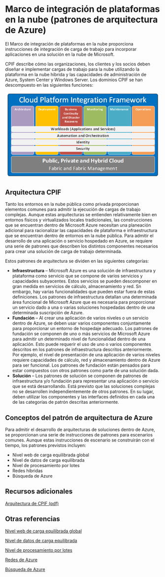 <properties 
   pageTitle="Marco de integración de plataformas en la nube | Microsoft Azure" 
   description="El Marco de integración de plataformas en la nube proporciona instrucciones de integración de carga de trabajo para incorporar aplicaciones en una solución en la nube de Microsoft que consta de patrones de arquitectura para Microsoft Azure" 
   services="" 
   documentationCenter="" 
   authors="arynes" 
   manager="fredhar" 
   editor=""/>

<tags
   ms.service="cloud-services"
   ms.devlang="multiple"
   ms.topic="article"
   ms.tgt_pltfrm="na"
   ms.workload="multiple" 
   ms.date="03/25/2015"
   ms.author="arynes"/>


# Marco de integración de plataformas en la nube (patrones de arquitectura de Azure)

El Marco de integración de plataformas en la nube proporciona instrucciones de integración de carga de trabajo para incorporar aplicaciones en una solución en la nube de Microsoft.

CPIF describe cómo las organizaciones, los clientes y los socios deben diseñar e implementar cargas de trabajo para la nube utilizando la plataforma en la nube híbrida y las capacidades de administración de Azure, System Center y Windows Server. Los dominios CPIF se han descompuesto en las siguientes funciones:

![Parte de etiquetas en hojas de recursos y grupos de recursos](./media/azure-architecture-cpif-overview/overview.png)

##  Arquitectura CPIF

Tanto los entornos en la nube pública como privada proporcionan elementos comunes para admitir la ejecución de cargas de trabajo complejas. Aunque estas arquitecturas se entienden relativamente bien en entornos físicos y virtualizados locales tradicionales, las construcciones que se encuentran dentro de Microsoft Azure necesitan una planeación adicional para racionalizar las capacidades de plataforma e infraestructura que se encuentran dentro de entornos en la nube pública. Para admitir el desarrollo de una aplicación o servicio hospedado en Azure, se requiere una serie de patrones que describen los distintos componentes necesarios para crear una solución de carga de trabajo determinada.

Estos patrones de arquitectura se dividen en las siguientes categorías:

- **Infraestructura** – Microsoft Azure es una solución de infraestructura y plataforma como servicio que se compone de varios servicios y capacidades subyacentes. Estos servicios se pueden descomponer en gran medida en servicios de cálculo, almacenamiento y red. Sn embargo, hay varias funcionalidades que pueden estar fuera de estas definiciones. Los patrones de infraestructura detallan una determinada área funcional de Microsoft Azure que es necesaria para proporcionar un servicio dado a una o varias soluciones hospedadas dentro de una determinada suscripción de Azure. 
- **Fundación** – Al crear una aplicación de varios niveles o un servicio dentro de Azure, se deben usar varios componentes conjuntamente para proporcionar un entorno de hospedaje adecuado. Los patrones de fundación se componen de uno o más servicios de Microsoft Azure para admitir un determinado nivel de funcionalidad dentro de una aplicación. Esto puede requerir el uso de uno o varios componentes descritos en los patrones de infraestructura descritos anteriormente. Por ejemplo, el nivel de presentación de una aplicación de varios niveles requiere capacidades de cálculo, red y almacenamiento dentro de Azure para ser funcional. Los patrones de fundación están pensados para estar compuestos con otros patrones como parte de una solución dada.
- **Solución** – Los patrones de solución se componen de patrones de infraestructura y/o fundación para representar una aplicación o servicio que se está desarrollando. Está previsto que las soluciones complejas no se desarrollen independientemente de otros patrones. En su lugar, deben utilizar los componentes y las interfaces definidos en cada una de las categorías de patrón descritas anteriormente.    

## Conceptos del patrón de arquitectura de Azure

Para admitir el desarrollo de arquitecturas de soluciones dentro de Azure, se proporcionan una serie de instrucciones de patrones para escenarios comunes. Aunque estas instrucciones de escenario se construirán con el tiempo, los patrones previstos incluyen:

- Nivel web de carga equilibrada global 
- Nivel de datos de carga equilibrada
- Nivel de procesamiento por lotes
- Redes híbridas
- Búsqueda de Azure 

##  Recursos adicionales
[Arquitectura de CPIF (pdf)](https://gallery.technet.microsoft.com/Cloud-Platform-Integration-bd1e434a)

## Otras referencias
[Nivel web de carga equilibrada global](https://gallery.technet.microsoft.com/Cloud-Platform-Integration-2c3c663a)

[Nivel de datos de carga equilibrada](https://gallery.technet.microsoft.com/Cloud-Platform-Integration-dfb09e41)

[Nivel de procesamiento por lotes](https://gallery.technet.microsoft.com/Cloud-Platform-Integration-0bc3f8b1)

[Redes de Azure](https://gallery.technet.microsoft.com/Cloud-Platform-Integration-5e401f38)

[Búsqueda de Azure](https://gallery.technet.microsoft.com/Cloud-Platform-Integration-e581d65d)

<!---HONumber=Oct15_HO3-->